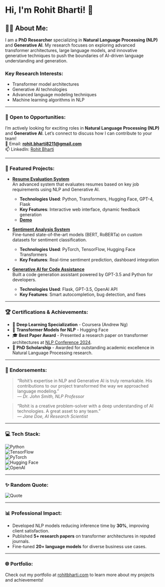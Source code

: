 # Hi, I'm Rohit Bharti! 👋

## 👨‍💻 About Me:
I am a **PhD Researcher** specializing in **Natural Language Processing (NLP)** and **Generative AI**. My research focuses on exploring advanced transformer architectures, large language models, and innovative generative techniques to push the boundaries of AI-driven language understanding and generation.  

### **Key Research Interests:**
- Transformer model architectures
- Generative AI technologies
- Advanced language modeling techniques
- Machine learning algorithms in NLP

---

### 💼 **Open to Opportunities:**
I’m actively looking for exciting roles in **Natural Language Processing (NLP)** and **Generative AI**. Let’s connect to discuss how I can contribute to your team!  
📩 Email: **[rohit.bharti8211@gmail.com](mailto:your-rohit.bharti8211@gmail.com)**  
📫 LinkedIn: [Rohit Bharti](https://www.linkedin.com/in/rohitbharti13/)

---

### 🌟 **Featured Projects:**

- **[Resume Evaluation System](https://github.com/rbi-international/resume-evaluation-system)**  
  An advanced system that evaluates resumes based on key job requirements using NLP and Generative AI.  
  - **Technologies Used**: Python, Transformers, Hugging Face, GPT-4, Flask  
  - **Key Features**: Interactive web interface, dynamic feedback generation  
  - **[Demo](https://resume-demo-link.com)**  

- **[Sentiment Analysis System](https://github.com/rbi-international/sentiment-analysis-system)**  
  Fine-tuned state-of-the-art models (BERT, RoBERTa) on custom datasets for sentiment classification.  
  - **Technologies Used**: PyTorch, TensorFlow, Hugging Face Transformers  
  - **Key Features**: Real-time sentiment prediction, dashboard integration  

- **[Generative AI for Code Assistance](https://github.com/rbi-international/code-gen-ai)**  
  Built a code generation assistant powered by GPT-3.5 and Python for developers.  
  - **Technologies Used**: Flask, GPT-3.5, OpenAI API  
  - **Key Features**: Smart autocompletion, bug detection, and fixes  

---

### 🏆 **Certifications & Achievements:**

- 🥇 **Deep Learning Specialization** - Coursera (Andrew Ng)  
- 🏅 **Transformer Models for NLP** - Hugging Face  
- 🎓 **Best Paper Award** - Presented a research paper on transformer architectures at [NLP Conference 2024](https://nlpconf2024.com).  
- 📜 **PhD Scholarship** - Awarded for outstanding academic excellence in Natural Language Processing research.  

---

### 📜 **Endorsements:**
> “Rohit’s expertise in NLP and Generative AI is truly remarkable. His contributions to our project transformed the way we approached language modeling.”  
— *Dr. John Smith, NLP Professor*  

> “Rohit is a creative problem-solver with a deep understanding of AI technologies. A great asset to any team.”  
— *Jane Doe, AI Research Scientist*  

---

### 💻 **Tech Stack:**
![Python](https://img.shields.io/badge/Python-3776AB?style=for-the-badge&logo=python&logoColor=white)  
![TensorFlow](https://img.shields.io/badge/TensorFlow-FF6F00?style=for-the-badge&logo=tensorflow&logoColor=white)  
![PyTorch](https://img.shields.io/badge/PyTorch-EE4C2C?style=for-the-badge&logo=pytorch&logoColor=white)  
![Hugging Face](https://img.shields.io/badge/Hugging%20Face-FFBF00?style=for-the-badge&logo=huggingface&logoColor=black)  
![OpenAI](https://img.shields.io/badge/OpenAI-412991?style=for-the-badge&logo=openai&logoColor=white)  

---

### ✨ **Random Quote:**
![Quote](https://quotes-github-readme.vercel.app/api?type=horizontal&theme=dark)

---

### 📊 **Professional Impact:**
- Developed NLP models reducing inference time by **30%**, improving client satisfaction.  
- Published **5+ research papers** on transformer architectures in reputed journals.  
- Fine-tuned **20+ language models** for diverse business use cases.  

---

### 🌐 **Portfolio:**
Check out my portfolio at [rohitbharti.com](https://rohitbharti.com) to learn more about my projects and achievements!
